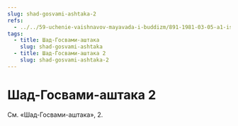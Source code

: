 ```yaml
---
slug: shad-gosvami-ashtaka-2
refs:
  - ../../59-uchenie-vaishnavov-mayavada-i-buddizm/891-1981-03-05-a1-istinnyj-smysl-vedanty-prabodhananda-i-prakashananda.md
tags:
  - title: Шад-Госвами-аштака
    slug: shad-gosvami-ashtaka
  - title: Шад-Госвами-аштака 2
    slug: shad-gosvami-ashtaka-2
---
```


# Шад-Госвами-аштака 2

См. «Шад-Госвами-аштака», 2.

